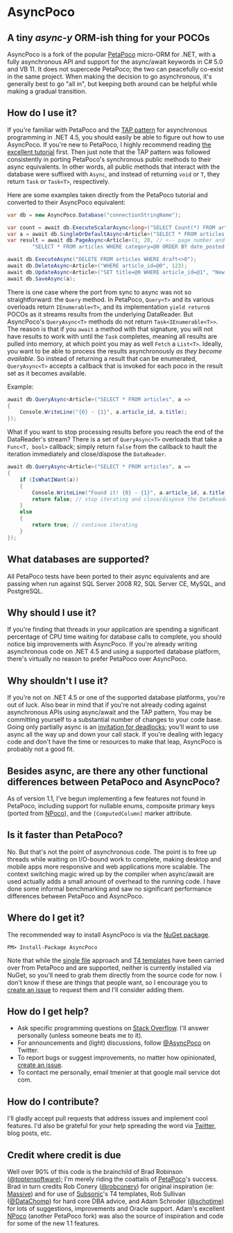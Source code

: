 # AsyncPoco

## A tiny *async-y* ORM-ish thing for your POCOs

AsyncPoco is a fork of the popular [PetaPoco](http://www.toptensoftware.com/petapoco) micro-ORM for .NET, with a fully asynchronous API and support for the async/await keywords in C# 5.0 and VB 11. It does not supercede PetaPoco; the two can peacefully co-exist in the same project. When making the decision to go asynchronous, it's generally best to go "all in", but keeping both around can be helpful while making a gradual transition.

## How do I use it?

If you're familiar with PetaPoco and the [TAP pattern](http://msdn.microsoft.com/en-us/library/hh873175.aspx) for asynchronous programming in .NET 4.5, you should easily be able to figure out how to use AsyncPoco. If you're new to PetaPoco, I highly recommend reading [the excellent tutorial](http://www.toptensoftware.com/petapoco) first. Then just note that the TAP pattern was followed consistently in porting PetaPoco's synchronous public methods to their async equivalents. In other words, all public methods that interact with the database were suffixed with `Async`, and instead of returning `void` or `T`, they return `Task` or `Task<T>`, respectively.

Here are some examples taken directly from the PetaPoco tutorial and converted to their AsyncPoco equivalent:

````C#
var db = new AsyncPoco.Database("connectionStringName");

var count = await db.ExecuteScalarAsync<long>("SELECT Count(*) FROM articles");
var a = await db.SingleOrDefaultAsync<Article>("SELECT * FROM articles WHERE article_id=@0", 123);
var result = await db.PageAsync<Article>(1, 20, // <-- page number and items per page
        "SELECT * FROM articles WHERE category=@0 ORDER BY date_posted DESC", "coolstuff");

await db.ExecuteAsync("DELETE FROM articles WHERE draft<>0");
await db.DeleteAsync<Article>("WHERE article_id=@0", 123);
await db.UpdateAsync<Article>("SET title=@0 WHERE article_id=@1", "New Title", 123);
await db.SaveAsync(a);
````

There is one case where the port from sync to async was not so straightforward: the `Query` method. In PetaPoco, `Query<T>` and its various overloads return `IEnumerable<T>`, and its implementation `yield return`s POCOs as it streams results from the underlying DataReader. But AsyncPoco's `QueryAsync<T>` methods do not return `Task<IEnumerable<T>>`. The reason is that if you `await` a method with that signature, you will not have results to work with until the `Task` completes, meaning all results are pulled into memory, at which point you may as well `Fetch` a `List<T>`. Ideally, you want to be able to process the results asynchronously *as they become available*. So instead of returning a result that can be enumerated, `QueryAsync<T>` accepts a callback that is invoked for each poco in the result set as it becomes available.

Example:

````C#
await db.QueryAsync<Article>("SELECT * FROM articles", a =>
{
	Console.WriteLine("{0} - {1}", a.article_id, a.title);
});
````

What if you want to stop processing results before you reach the end of the DataReader's stream? There is a set of `QueryAsync<T>` overloads that take a `Func<T, bool>` callback; simply return `false` from the callback to hault the iteration immediately and close/dispose the `DataReader`.

````C#
await db.QueryAsync<Article>("SELECT * FROM articles", a =>
{
	if (IsWhatIWant(a))
	{
		Console.WriteLine("Found it! {0} - {1}", a.article_id, a.title);
		return false; // stop iterating and close/dispose the DataReader
	}
	else
	{
		return true; // continue iterating
	}
});
````

## What databases are supported?

All PetaPoco tests have been ported to their async equivalents and are passing when run against SQL Server 2008 R2, SQL Server CE, MySQL, and PostgreSQL.

## Why should I use it?

If you're finding that threads in your application are spending a significant percentage of CPU time waiting for database calls to complete, you should notice big improvements with AsyncPoco. If you're already writing asynchronous code on .NET 4.5 and using a supported database platform, there's virtually no reason to prefer PetaPoco over AsyncPoco.

## Why shouldn't I use it?

If you're not on .NET 4.5 or one of the supported database platforms, you're out of luck. Also bear in mind that if you're not already coding against asynchronous APIs using async/await and the TAP pattern, You may be committing yourself to a substantial number of changes to your code base. Going only partially async is an [invitation for deadlocks](http://blog.stephencleary.com/2012/07/dont-block-on-async-code.html); you'll want to use async all the way up and down your call stack. If you're dealing with legacy code and don't have the time or resources to make that leap, AsyncPoco is probably not a good fit.

## Besides async, are there any other functional differences between PetaPoco and AsyncPoco?

As of version 1.1, I've begun implementing a few features not found in PetaPoco, including support for nullable enums, composite primary keys (ported from [NPoco](https://github.com/schotime/NPoco/wiki/Composite-Primary-Keys)), and the `[ComputedColumn]` marker attribute.

## Is it faster than PetaPoco?

No. But that's not the point of asynchronous code. The point is to free up threads while waiting on I/O-bound work to complete, making desktop and mobile apps more responsive and web applications more scalable. The context switching magic wired up by the compiler when async/await are used actually adds a small amount of overhead to the running code. I have done some informal benchmarking and saw no significant performance differences between PetaPoco and AsyncPoco.

## Where do I get it?

The recommended way to install AsyncPoco is via the [NuGet package](https://www.nuget.org/packages/AsyncPoco/).

`PM> Install-Package AsyncPoco`

Note that while the [single file](https://github.com/tmenier/AsyncPoco/blob/master/AsyncPoco/AsyncPoco.cs) approach and [T4 templates](https://github.com/tmenier/AsyncPoco/tree/master/AsyncPoco/T4%20Templates) have been carried over from PetaPoco and are supported, neither is currently installed via NuGet, so you'll need to grab them directly from the source code for now. I don't know if these are things that people want, so I encourage you to [create an issue](https://github.com/tmenier/AsyncPoco/issues/new) to request them and I'll consider adding them.

## How do I get help?

- Ask specific programming questions on [Stack Overflow](http://stackoverflow.com/questions/ask?tags=asyncpoco+c%23+orm+micro-orm+async-await). I'll answer personally (unless someone beats me to it).
- For announcements and (light) discussions, follow [@AsyncPoco](https://twitter.com/AsyncPoco) on Twitter.
- To report bugs or suggest improvements, no matter how opinionated, [create an issue](https://github.com/tmenier/AsyncPoco/issues/new).
- To contact me personally, email tmenier at that google mail service dot com.

## How do I contribute?

I'll gladly accept pull requests that address issues and implement cool features. I'd also be grateful for your help spreading the word via [Twitter](https://twitter.com/intent/tweet?text=Check%20out%20AsyncPoco!&tw_p=tweetbutton&url=https%3A%2F%2Fgithub.com%2Ftmenier%2FAsyncPoco), blog posts, etc.

## Credit where credit is due

Well over 90% of this code is the brainchild of Brad Robinson ([@toptensoftware](https://twitter.com/toptensoftware)); I'm merely riding the coattails of [PetaPoco](http://www.toptensoftware.com/petapoco)'s success. Brad in turn credits Rob Conery ([@robconery](https://twitter.com/robconery)) for original inspiration (ie: [Massive](https://github.com/robconery/massive)) and for use of [Subsonic](https://github.com/subsonic/SubSonic-3.0)'s T4 templates, Rob Sullivan ([@DataChomp](https://twitter.com/DataChomp)) for hard core DBA advice, and Adam Schroder ([@schotime](https://twitter.com/schotime)) for lots of suggestions, improvements and Oracle support. Adam's excellent [NPoco](https://github.com/schotime/NPoco) (another PetaPoco fork) was also the source of inspiration and code for some of the new 1.1 features.

